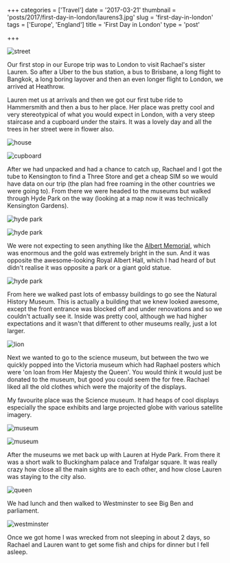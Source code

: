 +++
categories = ['Travel']
date = '2017-03-21'
thumbnail = 'posts/2017/first-day-in-london/laurens3.jpg'
slug = 'first-day-in-london'
tags = ['Europe', 'England']
title = 'First Day in London'
type = 'post'

+++

![street](laurens3.jpg "View of the street")

Our first stop in our Europe trip was to London to visit Rachael's sister Lauren.
So after a Uber to the bus station, a bus to Brisbane, a long flight to Bangkok, a long boring layover and then an even longer flight to London, we arrived at Heathrow.

Lauren met us at arrivals and then we got our first tube ride to Hammersmith and then a bus to her place. Her place was pretty cool and very stereotypical of what you would expect in London, with a very steep staircase and a cupboard under the stairs. It was a lovely day and all the trees in her street were in flower also.

![house](laurens1.jpg "Terraced house")

![cupboard](laurens2.jpg "Cupboard under the stairs")

After we had unpacked and had a chance to catch up, Rachael and I got the tube to Kensington to find a Three Store and get a cheap SIM so we would have data on our trip (the plan had free roaming in the other countries we were going to). From there we were headed to the museums but walked through Hyde Park on the way (looking at a map now it was technically Kensington Gardens).

![hyde park](hyde1.jpg)

![hyde park](hyde2.jpg)

We were not expecting to seen anything like the [Albert Memorial](https://en.wikipedia.org/wiki/Albert_Memorial), which was enormous and the gold was extremely bright in the sun. And it was opposite the awesome-looking Royal Albert Hall, which I had heard of but didn't realise it was opposite a park or a giant gold statue.

![hyde park](hyde3.jpg)

From here we walked past lots of embassy buildings to go see the Natural History Museum. This is actually a building that we knew looked awesome, except the front entrance was blocked off and under renovations and so we couldn't actually see it. Inside was pretty cool, although we had higher expectations and it wasn't that different to other museums really, just a lot larger.

![lion](lion.jpg)

Next we wanted to go to the science museum, but between the two we quickly popped into the Victoria museum which had Raphael posters which were 'on loan from Her Majesty the Queen'. You would think it would just be donated to the museum, but good you could seem the for free. Rachael liked all the old clothes which were the majority of the displays.

My favourite place was the Science museum. It had heaps of cool displays especially the space exhibits and large projected globe with various satellite imagery.

![museum](science1.jpg)

![museum](science2.jpg)

After the museums we met back up with Lauren at Hyde Park. From there it was a short walk to Buckingham palace and Trafalgar square. It was really crazy how close all the main sights are to each other, and how close Lauren was staying to the city also.

![queen](queen.jpg)

We had lunch and then walked to Westminster to see Big Ben and parliament.

![westminster](westminster.jpg)

Once we got home I was wrecked from not sleeping in about 2 days, so Rachael and Lauren want to get some fish and chips for dinner but I fell asleep.